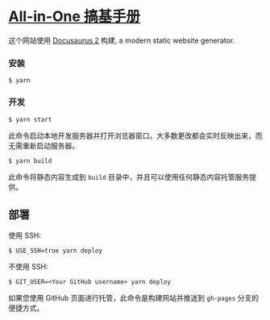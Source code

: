 # [**All-in-One 搞基手册**](http://localhost:3000/)

这个网站使用 [Docusaurus 2](https://docusaurus.io/) 构建, a modern static website generator.

### 安装

```
$ yarn
```

### 开发

```
$ yarn start
```

此命令启动本地开发服务器并打开浏览器窗口。大多数更改都会实时反映出来，而无需重新启动服务器。

```
$ yarn build
```

此命令将静态内容生成到 `build` 目录中，并且可以使用任何静态内容托管服务提供。

## 部署

使用 SSH:

```
$ USE_SSH=true yarn deploy
```

不使用 SSH:

```
$ GIT_USER=<Your GitHub username> yarn deploy
```

如果您使用 GitHub 页面进行托管，此命令是构建网站并推送到 `gh-pages` 分支的便捷方式。
